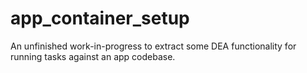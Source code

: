 app_container_setup
===================

An unfinished work-in-progress to extract some DEA functionality for running tasks against an app codebase.
